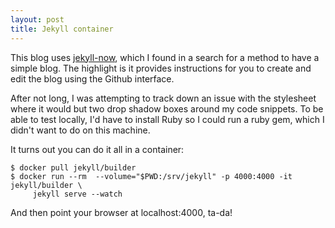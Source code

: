 ```yaml
---
layout: post
title: Jekyll container
---
```


This blog uses [jekyll-now](https://github.com/barryclark/jekyll-now), which I found in a search for a method to have a
simple blog. The highlight is it provides instructions for you to create and
edit the blog using the Github interface.

After not long, I was attempting to track down an issue with the stylesheet
where it would but two drop shadow boxes around my code snippets. To be able
to test locally, I'd have to install Ruby so I could run a ruby gem, which I
didn't want to do on this machine.

It turns out you can do it all in a container:

```
$ docker pull jekyll/builder
$ docker run --rm  --volume="$PWD:/srv/jekyll" -p 4000:4000 -it jekyll/builder \
     jekyll serve --watch
```

And then point your browser at localhost:4000, ta-da!
